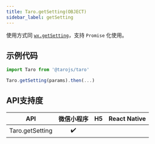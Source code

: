 ```yaml
---
title: Taro.getSetting(OBJECT)
sidebar_label: getSetting
---
```



使用方式同 [`wx.getSetting`](https://developers.weixin.qq.com/miniprogram/dev/api/wx.getSetting.html)，支持 `Promise` 化使用。

## 示例代码

```jsx
import Taro from '@tarojs/taro'

Taro.getSetting(params).then(...)
```



## API支持度


| API | 微信小程序 | H5 | React Native |
| :-: | :-: | :-: | :-: |
| Taro.getSetting | ✔️ |  |  |

